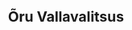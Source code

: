 ---
title: Õru Vallavalitsus
description: Õru Vallavalitsus
maintainer_name: Õru Vallavalitsus
maintainer_email: ''
---